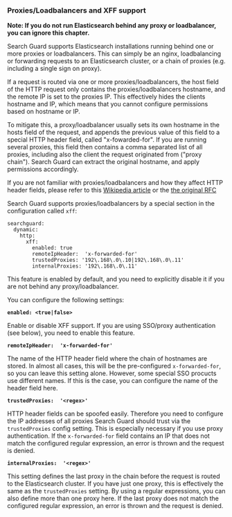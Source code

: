 <!---
Copryight 2016 floragunn GmbH
-->

### Proxies/Loadbalancers and XFF support

**Note: If you do not run Elasticsearch behind any proxy or loadbalancer, you can ignore this chapter.**

Search Guard supports Elasticsearch installations running behind one or more proxies or loadbalancers. This can simply be an nginx, loadbalancing or forwarding requests to an Elasticsearch cluster, or a chain of proxies (e.g. including a single sign on proxy). 

If a request is routed via one or more proxies/loadbalancers, the host field of the HTTP request only contains the proxies/loadbalancers hostname, and the remote IP is set to the proxies IP. This effectively hides the clients hostname and IP, which means that you cannot configure permissions based on hostname or IP.

To mitigate this, a proxy/loadbalancer usually sets its own hostname in the hosts field of the request, and appends the previous value of this field to a special HTTP header field, called "x-fowarded-for". If you are running several proxies, this field then contains a comma separated list of all proxies, including also the client the request originated from ("proxy chain"). Search Guard can extract the original hostname, and apply permissions accordingly.

If you are not familiar with proxies/loadbalancers and how they affect HTTP header fields, please refer to this [Wikipedia article](https://en.wikipedia.org/wiki/X-Forwarded-For) or the [the original RFC](https://tools.ietf.org/html/rfc7239)

Search Guard supports proxies/loadbalancers by a special section in the configuration called `xff`:

```
searchguard:
  dynamic:
    http:
      xff:
        enabled: true
        remoteIpHeader:  'x-forwarded-for'
        trustedProxies: '192\.168\.0\.10|192\.168\.0\.11'
        internalProxies: '192\.168\.0\.11'
```

This feature is enabled by default, and you need to explicitly disable it if you are not behind any proxy/loadbalancer.

You can configure the following settings:

**`enabled: <true|false>`**

Enable or disable XFF support. If you are using SSO/proxy authentication (see below), you need to enable this feature.

**`remoteIpHeader:  'x-forwarded-for'`**

The name of the HTTP header field where the chain of hostnames are stored. In almost all cases, this will be the pre-configured `x-forwarded-for`, so you can leave this setting alone. However, some special SSO procucts use different names. If this is the case, you can configure the name of the header field here.

**`trustedProxies:  '<regex>'`**

HTTP header fields can be spoofed easily. Therefore you need to configure the IP addresses of all proxies Search Guard should trust via the `trustedProxies` config setting. This is especially necessary if you use proxy authentication. If the `x-forwarded-for` field contains an IP that does not match the configured regular expression, an error is thrown and the request is denied.

**`internalProxies:  '<regex>'`**

This setting defines the last proxy in the chain before the request is routed to the Elasticsearch cluster. If you have just one proxy, this is effectively the same as the `trustedProxies` setting. By using a regular expressions, you can also define more than one proxy here. If the last proxy does not match the configured regular expression, an error is thrown and the request is denied. 

